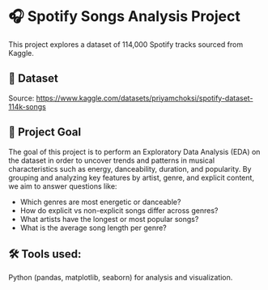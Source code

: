 # 🎧 Spotify Songs Analysis Project 
This project explores a dataset of 114,000 Spotify tracks sourced from Kaggle. 
## 📁 Dataset
Source: https://www.kaggle.com/datasets/priyamchoksi/spotify-dataset-114k-songs
## 🎯 Project Goal
The goal of this project is to perform an Exploratory Data Analysis (EDA) on the dataset in order to uncover trends and patterns in musical characteristics such as energy, danceability, duration, and popularity.
By grouping and analyzing key features by artist, genre, and explicit content, we aim to answer questions like:
* Which genres are most energetic or danceable?
* How do explicit vs non-explicit songs differ across genres?
* What artists have the longest or most popular songs?
* What is the average song length per genre?
## 🛠️ Tools used:
Python (pandas, matplotlib, seaborn) for analysis and visualization.
